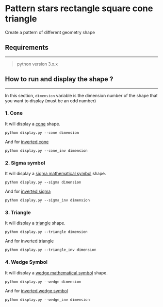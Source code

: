 # Pattern stars rectangle square cone triangle
Create a pattern of different geometry shape

## Requirements
---------------

> python version 3.x.x

## How to run and display the shape ?
-------------------------------------

In this section, ``dimension`` variable is the dimension number of the shape that you want to display (must be an odd number)

### 1. Cone

It will display a [cone](https://github.com/madaracelio/Pattern-stars_rectangle_square/tree/main/Cone/Cone.py) shape.

```
python display.py --cone dimension
```

And for [inverted cone](https://github.com/madaracelio/Pattern-stars_rectangle_square/tree/main/Cone/InvertedCone.py)

```
python display.py --cone_inv dimension
```


### 2. Sigma symbol

It will display a [sigma mathematical symbol](https://github.com/madaracelio/Pattern-stars_rectangle_square/tree/main/SigmaSymbol/Sigma.py) shape.

```
python display.py --sigma dimension
```

And for [inverted sigma](https://github.com/madaracelio/Pattern-stars_rectangle_square/tree/main/SigmaSymbol/InvertedSigma.py)

```
python display.py --sigma_inv dimension
```

### 3. Triangle

It will display a [triangle](https://github.com/madaracelio/Pattern-stars_rectangle_square/tree/main/Triangle/Triangle.py) shape.

```
python display.py --triangle dimension
```

And for [inverted triangle](https://github.com/madaracelio/Pattern-stars_rectangle_square/tree/main/Triangle/InvertedTriangle.py)

```
python display.py --triangle_inv dimension
```

### 4. Wedge Symbol

It will display a [wedge mathematical symbol](https://github.com/madaracelio/Pattern-stars_rectangle_square/tree/main/WedgeSymbol/WedgeSymbol.py) shape.

```
python display.py --wedge dimension
```

And for [inverted wedge symbol](https://github.com/madaracelio/Pattern-stars_rectangle_square/tree/main/WedgeSymbol/InvertedWedgeSymbol.py)

```
python display.py --wedge_inv dimension
```
